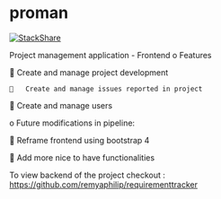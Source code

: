 
# proman

[![StackShare](https://img.shields.io/badge/tech-stack-0690fa.svg?style=flat)](https://stackshare.io/remyaphilip/frontend-project)

Project management application - Frontend
o	Features

  	Create and manage project development 
  
		Create and manage issues reported in project

  	Create and manage users 

o	Future modifications in pipeline: 

  	Reframe frontend using bootstrap 4

  	Add more nice to have functionalities
   
To view backend of the project checkout : https://github.com/remyaphilip/requirementtracker
